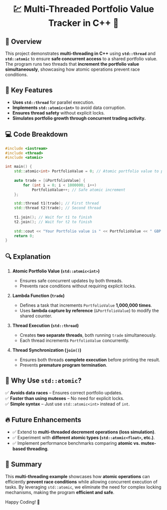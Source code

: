 <div align="center">

# 💹 Multi-Threaded Portfolio Value Tracker in C++ 🚀

</div>

## 📖 Overview
This project demonstrates **multi-threading in C++** using **`std::thread`** and **`std::atomic`** to ensure **safe concurrent access** to a shared portfolio value. The program runs two threads that **increment the portfolio value simultaneously**, showcasing how atomic operations prevent race conditions.



## 🔑 Key Features
- **Uses `std::thread`** for parallel execution.
- **Implements `std::atomic<int>`** to avoid data corruption.
- **Ensures thread safety** without explicit locks.
- **Simulates portfolio growth through concurrent trading activity.**

## 💻 Code Breakdown
```cpp
#include <iostream>
#include <thread>
#include <atomic>

int main() {
    std::atomic<int> PortfolioValue = 0; // Atomic portfolio value to prevent race conditions
    
    auto trade = [&PortfolioValue] {
        for (int i = 0; i < 1000000; i++)
            PortfolioValue++; // Safe atomic increment
    };

    std::thread t1(trade); // First thread
    std::thread t2(trade); // Second thread
    
    t1.join(); // Wait for t1 to finish
    t2.join(); // Wait for t2 to finish
    
    std::cout << "Your Portfolio value is " << PortfolioValue << " GBP.\n";
    return 0;
}
```

## 🔍 Explanation
1. **Atomic Portfolio Value (`std::atomic<int>`)**
   - Ensures safe concurrent updates by both threads.
   - Prevents race conditions without requiring explicit locks.

2. **Lambda Function (`trade`)**
   - Defines a task that increments `PortfolioValue` **1,000,000 times**.
   - Uses **lambda capture by reference** (`&PortfolioValue`) to modify the shared counter.

3. **Thread Execution (`std::thread`)**
   - Creates **two separate threads**, both running `trade` simultaneously.
   - Each thread increments `PortfolioValue` concurrently.

4. **Thread Synchronization (`join()`)**
   - Ensures both threads **complete execution** before printing the result.
   - Prevents **premature program termination**.

## 🚀 Why Use `std::atomic`?
✅ **Avoids data races** – Ensures correct portfolio updates.  
✅ **Faster than using mutexes** – No need for explicit locks.  
✅ **Simple syntax** – Just use `std::atomic<int>` instead of `int`.  

## 🔥 Future Enhancements
- ✅ Extend to **multi-threaded decrement operations (loss simulation)**.
- ✅ Experiment with **different atomic types (`std::atomic<float>`, etc.)**.
- ✅ Implement performance benchmarks comparing **atomic vs. mutex-based threading**.

## 🎯 Summary
This **multi-threading example** showcases how **atomic operations** can efficiently **prevent race conditions** while allowing concurrent execution of tasks. By leveraging `std::atomic`, we eliminate the need for complex locking mechanisms, making the program **efficient and safe**.

Happy Coding! 🎉

